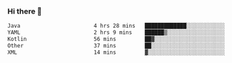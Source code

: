 ### Hi there 👋

<!--START_SECTION:waka-->

```txt
Java                       4 hrs 28 mins   █████████████░░░░░░░░░░░░   51.83 %
YAML                       2 hrs 9 mins    ██████▒░░░░░░░░░░░░░░░░░░   25.04 %
Kotlin                     56 mins         ██▓░░░░░░░░░░░░░░░░░░░░░░   10.88 %
Other                      37 mins         ██░░░░░░░░░░░░░░░░░░░░░░░   07.34 %
XML                        14 mins         ▓░░░░░░░░░░░░░░░░░░░░░░░░   02.86 %
```

<!--END_SECTION:waka-->

<!--
**jerry-shao/jerry-shao** is a ✨ _special_ ✨ repository because its `README.md` (this file) appears on your GitHub profile.

Here are some ideas to get you started:

- 🔭 I’m currently working on ...
- 🌱 I’m currently learning ...
- 👯 I’m looking to collaborate on ...
- 🤔 I’m looking for help with ...
- 💬 Ask me about ...
- 📫 How to reach me: ...
- 😄 Pronouns: ...
- ⚡ Fun fact: ...
-->
